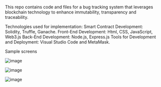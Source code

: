 This repo contains code and files for a bug tracking system that leverages blockchain technology to enhance immutability, transparency and traceability.

Technologies used for implementation: 
Smart Contract Development: Solidity, Truffle, Ganache.
Front-End Development: Html, CSS, JavaScript, Web3.js
Back-End Development: Node.js, Express.js
Tools for Development and Deployment: Visual Studio Code and MetaMask.

Sample screens

![image](https://github.com/user-attachments/assets/3fd77077-a70b-4d61-a406-cb42061c8db9)

![image](https://github.com/user-attachments/assets/0bf78298-14f5-4341-9689-42f998078494)

![image](https://github.com/user-attachments/assets/bfcf23b8-7d05-4e8e-8505-f5f722a6f08b)



